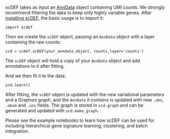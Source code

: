 scDEF takes as input an [AnnData](https://anndata.readthedocs.io/en/latest/) object containing UMI counts. We strongly recommend filtering the data to keep only highly variable genes. After [installing scDEF](https://cbg-ethz.github.io/scDEF/installation), the basic usage is to import it:

```
import scdef
```

Then we create the `scDEF` object, passing an `AnnData` object with a layer containing the raw counts:
```
scd = scdef.scDEF(your_anndata_object, counts_layer='counts')
```
The `scDEF` object will hold a copy of your `AnnData` object and add annotations to it after fitting.

And we then fit it to the data:
```
scd.learn()
```

After fitting, the `scDEF` object is updated with the new variational parameters and a Graphviz graph, and the `AnnData` it contains is updated with new `.obs`, `.obsm` and `.uns` fields. The graph is stored in `scd.graph` and can be generated and updated with `scd.make_graph`.

Please see the example notebooks to learn how scDEF can be used for including hierarchical gene signature learning, clustering, and batch integration.
